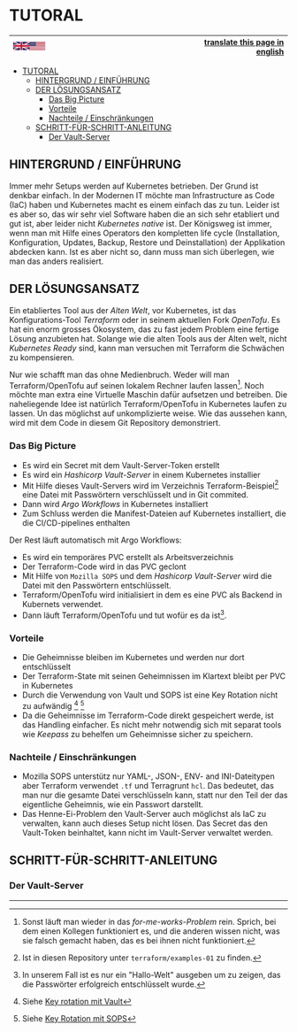 TUTORAL
=======


|  <img src="pics/United_Kingdom_and_United_States_flags.svg.png" alt="en flag" width="20%"/> | [translate this page in english](https://github-com.translate.goog/OlafRadicke/daytona_beach/blob/main/docu/tutorial.md?_x_tr_sl=de&_x_tr_tl=en&_x_tr_hl=de&_x_tr_pto=wapp) |
|:--|--:|


<!-- width -->

- [TUTORAL](#tutoral)
	- [HINTERGRUND / EINFÜHRUNG](#hintergrund--einführung)
	- [DER LÖSUNGSANSATZ](#der-lösungsansatz)
		- [Das Big Picture](#das-big-picture)
		- [Vorteile](#vorteile)
		- [Nachteile / Einschränkungen](#nachteile--einschränkungen)
	- [SCHRITT-FÜR-SCHRITT-ANLEITUNG](#schritt-für-schritt-anleitung)
		- [Der Vault-Server](#der-vault-server)


HINTERGRUND / EINFÜHRUNG
------------------------

Immer mehr Setups werden auf Kubernetes betrieben. Der Grund ist denkbar einfach. In der Modernen IT möchte man Infrastructure as Code (IaC) haben und Kubernetes macht es einem einfach das zu tun. Leider ist es aber so, das wir sehr viel Software haben die an sich sehr etabliert und gut ist, aber leider nicht *Kubernetes native* ist. Der Königsweg ist immer, wenn man mit Hilfe eines Operators den kompletten life cycle (Installation, Konfiguration, Updates, Backup, Restore und Deinstallation) der Applikation abdecken kann. Ist es aber nicht so, dann muss man sich überlegen, wie man das anders realisiert.

DER LÖSUNGSANSATZ
-----------------

Ein etabliertes Tool aus der *Alten Welt*, vor Kubernetes, ist das Konfigurations-Tool *Terraform* oder in seinem aktuellen Fork *OpenTofu*. Es hat ein enorm grosses Ökosystem, das zu fast jedem Problem eine fertige Lösung anzubieten hat. Solange wie die alten Tools aus der Alten welt, nicht *Kubernetes Ready* sind, kann man versuchen mit Terraform die Schwächen zu kompensieren.

Nur wie schafft man das ohne Medienbruch. Weder will man Terraform/OpenTofu auf seinen lokalem Rechner laufen lassen[^foot001]. Noch möchte man extra eine Virtuelle Maschin dafür aufsetzen und betreiben. Die naheliegende Idee ist natürlich Terraform/OpenTofu in Kubernetes laufen zu lassen. Un das möglichst auf unkomplizierte weise. Wie das aussehen kann, wird mit dem Code in diesem Git Repository demonstriert.

### Das Big Picture

- Es wird ein Secret mit dem Vault-Server-Token erstellt
- Es wird ein *Hashicorp Vault-Server* in einem Kubernetes installier
- Mit Hilfe dieses Vault-Servers wird im Verzeichnis Terraform-Beispiel[^foot002] eine Datei mit Passwörtern verschlüsselt und in Git commited.
- Dann wird *Argo Workflows* in Kubernetes installiert
- Zum Schluss werden die Manifest-Dateien auf Kubernetes installiert, die die CI/CD-pipelines enthalten

Der Rest läuft automatisch mit Argo Workflows:

- Es wird ein temporäres PVC erstellt als Arbeitsverzeichnis
- Der Terraform-Code wird in das PVC geclont
- Mit Hilfe von `Mozilla SOPS` und dem *Hashicorp Vault-Server* wird die Datei mit den Passwörtern entschlüsselt.
- Terraform/OpenTofu wird initialisiert in dem es eine PVC als Backend in Kubernets verwendet.
- Dann läuft Terraform/OpenTofu und tut wofür es da ist[^foot003].

### Vorteile

- Die Geheimnisse bleiben im Kubernetes und werden nur dort entschlüsselt
- Der Terraform-State mit seinen Geheimnissen im Klartext bleibt per PVC in Kubernetes
- Durch die Verwendung von Vault und SOPS ist eine Key Rotation nicht zu aufwändig [^foot004] [^foot005]
- Da die Geheimnisse im Terraform-Code direkt gespeichert werde, ist das Handling einfacher. Es nicht mehr notwendig sich mit separat tools wie *Keepass* zu behelfen um Geheimnisse sicher zu speichern.

### Nachteile / Einschränkungen

- Mozilla SOPS unterstütz nur  YAML-, JSON-, ENV- and INI-Dateitypen aber Terraform verwendet `.tf` und Terragrunt `hcl`. Das bedeutet, das man nur die gesamte Datei verschlüsseln kann, statt nur den Teil der das eigentliche Geheimnis, wie ein Passwort darstellt.
- Das Henne-Ei-Problem den Vault-Server auch möglichst als IaC zu verwalten, kann auch dieses Setup nicht lösen. Das Secret das den Vault-Token beinhaltet, kann nicht im Vault-Server verwaltet werden.

SCHRITT-FÜR-SCHRITT-ANLEITUNG
-----------------------------

### Der Vault-Server





----

[^foot001]: Sonst läuft man wieder in das *for-me-works-Problem* rein. Sprich, bei dem einen Kollegen funktioniert es, und die anderen wissen nicht, was sie falsch gemacht haben, das es bei ihnen nicht funktioniert.
[^foot002]: Ist in diesen Repository unter `terraform/examples-01` zu finden.
[^foot003]: In unserem Fall ist es nur ein "Hallo-Welt" ausgeben um zu zeigen, das die Passwörter erfolgreich entschlüsselt wurde.
[^foot004]: Siehe [Key rotation mit Vault](https://developer.hashicorp.com/vault/docs/internals/rotation)
[^foot005]: Siehe [Key Rotation mit SOPS](https://github.com/getsops/sops?tab=readme-ov-file#key-rotation)